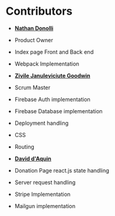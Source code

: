Contributors
============================================

* **[Nathan Donolli](https://github.com/orgs/BrutSoft/people/ndonolli)**
 * Product Owner
 * Index page Front and Back end
 * Webpack Implementation

* **[Zivile Januleviciute Goodwin](https://github.com/orgs/BrutSoft/people/zivile777)**
 * Scrum Master
 * Firebase Auth implementation
 * Firebase Database implementation
 * Deployment handling
 * CSS
 * Routing

* **[David d'Aquin](https://github.com/orgs/BrutSoft/people/djdaquin)**
 * Donation Page react.js state handling
 * Server request handling
 * Stripe Implementation
 * Mailgun implementation
 
